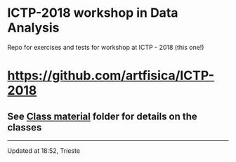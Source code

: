 # ICTP-2018 workshop in Data Analysis

Repo for exercises and tests for workshop at ICTP - 2018 (this one!)
# https://github.com/artfisica/ICTP-2018

## See [Class material](https://github.com/artfisica/ICTP-2018/tree/master/class-material) folder for details on the classes

------------------------
Updated at 18:52, Trieste
